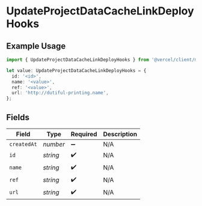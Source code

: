 # UpdateProjectDataCacheLinkDeployHooks

## Example Usage

```typescript
import { UpdateProjectDataCacheLinkDeployHooks } from '@vercel/client/models/operations';

let value: UpdateProjectDataCacheLinkDeployHooks = {
  id: '<id>',
  name: '<value>',
  ref: '<value>',
  url: 'http://dutiful-printing.name',
};
```

## Fields

| Field       | Type     | Required           | Description |
| ----------- | -------- | ------------------ | ----------- |
| `createdAt` | _number_ | :heavy_minus_sign: | N/A         |
| `id`        | _string_ | :heavy_check_mark: | N/A         |
| `name`      | _string_ | :heavy_check_mark: | N/A         |
| `ref`       | _string_ | :heavy_check_mark: | N/A         |
| `url`       | _string_ | :heavy_check_mark: | N/A         |
